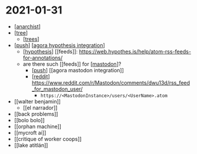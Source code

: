 # 2021-01-31

- [[anarchist]]
- [[tree]]
  - [[trees]]
- [[push]] [[agora hypothesis integration]]
  - [[hypothesis]] [[feeds]]: https://web.hypothes.is/help/atom-rss-feeds-for-annotations/
  - are there such [[feeds]] for [[mastodon]]?
    - [[push]] [[agora mastodon integration]]
    - [[reddit]] https://www.reddit.com/r/Mastodon/comments/dwu13d/rss_feed_for_mastodon_user/
      - ```https://<MastodonInstance>/users/<UserName>.atom```
- [[walter benjamin]]
  - [[el narrador]]
- [[back problems]]
- [[bolo bolo]]
- [[orphan machine]]
- [[mycroft ai]]
- [[critique of worker coops]]
- [[lake atitlán]]


[//begin]: # "Autogenerated link references for markdown compatibility"
[anarchist]: ../anarchist "Anarchist"
[tree]: ../tree "Tree"
[trees]: ../trees "Trees"
[push]: ../push "Push"
[agora hypothesis integration]: ../agora-hypothesis-integration "Agora Hypothesis Integration"
[hypothesis]: ../hypothesis "Hypothesis"
[mastodon]: ../mastodon "Mastodon"
[reddit]: ../reddit "Reddit"
[//end]: # "Autogenerated link references"